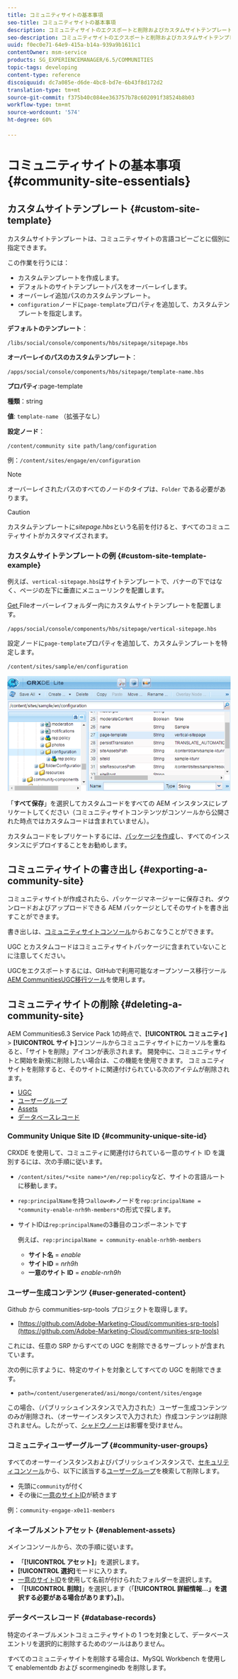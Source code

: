```yaml
---
title: コミュニティサイトの基本事項
seo-title: コミュニティサイトの基本事項
description: コミュニティサイトのエクスポートと削除およびカスタムサイトテンプレートの作成
seo-description: コミュニティサイトのエクスポートと削除およびカスタムサイトテンプレートの作成
uuid: f0ec0e71-64e9-415a-b14a-939a9b1611c1
contentOwner: msm-service
products: SG_EXPERIENCEMANAGER/6.5/COMMUNITIES
topic-tags: developing
content-type: reference
discoiquuid: dc7a085e-d6de-4bc8-bd7e-6b43f8d172d2
translation-type: tm+mt
source-git-commit: f375b40c084ee363757b78c602091f38524b8b03
workflow-type: tm+mt
source-wordcount: '574'
ht-degree: 60%

---
```



# コミュニティサイトの基本事項  {#community-site-essentials}

## カスタムサイトテンプレート {#custom-site-template}

カスタムサイトテンプレートは、コミュニティサイトの言語コピーごとに個別に指定できます。

この作業を行うには：

* カスタムテンプレートを作成します。
* デフォルトのサイトテンプレートパスをオーバーレイします。
* オーバーレイ追加パスのカスタムテンプレート。
* `configuration`ノードに`page-template`プロパティを追加して、カスタムテンプレートを指定します。

**デフォルトのテンプレート**：

`/libs/social/console/components/hbs/sitepage/sitepage.hbs`

**オーバーレイのパスのカスタムテンプレート**：

`/apps/social/console/components/hbs/sitepage/template-name.hbs`

**プロパティ**:page-template

**種類**：string

**値**: `template-name` （拡張子なし）

**設定ノード**：

`/content/community site path/lang/configuration`

例：`/content/sites/engage/en/configuration`

>[!NOTE]
>
>オーバーレイされたパスのすべてのノードのタイプは、`Folder` である必要があります。

>[!CAUTION]
>
>カスタムテンプレートに&#x200B;*sitepage.hbs*&#x200B;という名前を付けると、すべてのコミュニティサイトがカスタマイズされます。

### カスタムサイトテンプレートの例 {#custom-site-template-example}

例えば、`vertical-sitepage.hbs`はサイトテンプレートで、バナーの下ではなく、ページの左下に垂直にメニューリンクを配置します。

[Get ](assets/vertical-sitepage.hbs)
Fileオーバーレイフォルダー内にカスタムサイトテンプレートを配置します。

`/apps/social/console/components/hbs/sitepage/vertical-sitepage.hbs`

設定ノードに`page-template`プロパティを追加して、カスタムテンプレートを特定します。

`/content/sites/sample/en/configuration`

![crxde-siteconfiguration](assets/crxde-siteconfiguration.png)

「**すべて保存**」を選択してカスタムコードをすべての AEM インスタンスにレプリケートしてください（コミュニティサイトコンテンツがコンソールから公開された時点ではカスタムコードは含まれていません）。

カスタムコードをレプリケートするには、[パッケージを作成](../../help/sites-administering/package-manager.md#creating-a-new-package)し、すべてのインスタンスにデプロイすることをお勧めします。

## コミュニティサイトの書き出し  {#exporting-a-community-site}

コミュニティサイトが作成されたら、パッケージマネージャーに保存され、ダウンロードおよびアップロードできる AEM パッケージとしてそのサイトを書き出すことができます。

書き出しは、[コミュニティサイトコンソール](sites-console.md#exporting-the-site)からおこなうことができます。

UGC とカスタムコードはコミュニティサイトパッケージに含まれていないことに注意してください。

UGCをエクスポートするには、GitHubで利用可能なオープンソース移行ツール[AEM CommunitiesUGC移行ツール](https://github.com/Adobe-Marketing-Cloud/communities-ugc-migration)を使用します。

## コミュニティサイトの削除 {#deleting-a-community-site}

AEM Communities6.3 Service Pack 1の時点で、**[!UICONTROL コミュニティ]** > **[!UICONTROL サイト]**&#x200B;コンソールからコミュニティサイトにカーソルを重ねると、「サイトを削除」アイコンが表示されます。 開発中に、コミュニティサイトと開始を新規に削除したい場合は、この機能を使用できます。 コミュニティサイトを削除すると、そのサイトに関連付けられている次のアイテムが削除されます。

* [UGC](#user-generated-content)
* [ユーザーグループ](#community-user-groups)
* [Assets](#enablement-assets)
* [データベースレコード](#database-records)

### Community Unique Site ID {#community-unique-site-id}

CRXDE を使用して、コミュニティに関連付けられている一意のサイト ID を識別するには、次の手順に従います。

* `/content/sites/*<site name>*/en/rep:policy`など、サイトの言語ルートに移動します。

* `rep:principalName`を持つ`allow<#>`ノードを`rep:principalName = *community-enable-nrh9h-members*`の形式で探します。

* サイトIDは`rep:principalName`の3番目のコンポーネントです

   例えば、`rep:principalName = community-enable-nrh9h-members`

   * **サイト名** = *enable*
   * **サイトID** =  *nrh9h*
   * **一意のサイト ID** = *enable-nrh9h*

### ユーザー生成コンテンツ {#user-generated-content}

Github から communities-srp-tools プロジェクトを取得します。

* [https://github.com/Adobe-Marketing-Cloud/communities-srp-tools](https://github.com/Adobe-Marketing-Cloud/communities-srp-tools)

これには、任意の SRP からすべての UGC を削除できるサーブレットが含まれています。

次の例に示すように、特定のサイトを対象としてすべての UGC を削除できます。

* `path=/content/usergenerated/asi/mongo/content/sites/engage`

この場合、（パブリッシュインスタンスで入力された）ユーザー生成コンテンツのみが削除され、（オーサーインスタンスで入力された）作成コンテンツは削除されません。したがって、[シャドウノード](srp.md#shadownodes)は影響を受けません。

### コミュニティユーザーグループ {#community-user-groups}

すべてのオーサーインスタンスおよびパブリッシュインスタンスで、[セキュリティコンソール](../../help/sites-administering/security.md)から、以下に該当する[ユーザーグループ](users.md)を検索して削除します。

* 先頭に`community`が付く
* その後に[一意のサイトID](#community-unique-site-id)が続きます

例：`community-engage-x0e11-members`

### イネーブルメントアセット {#enablement-assets}

メインコンソールから、次の手順に従います。

* 「**[!UICONTROL アセット]**」を選択します。
* **[!UICONTROL 選択]**&#x200B;モードに入ります。
* [一意のサイトID](#community-unique-site-id)を使用して名前が付けられたフォルダーを選択します。
* 「**[!UICONTROL 削除]**」を選択します（「**[!UICONTROL 詳細情報…」を選択する必要がある場合があります）。]**)。

### データベースレコード {#database-records}

特定のイネーブルメントコミュニティサイトの 1 つを対象として、データベースエントリを選択的に削除するためのツールはありません。

すべてのコミュニティサイトを削除する場合は、MySQL Workbench を使用して enablementdb および scormenginedb を削除します。
